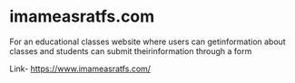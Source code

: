 # imameasratfs.com
For an educational classes website where users can getinformation about classes and students can submit theirinformation through a form

Link- https://www.imameasratfs.com/
